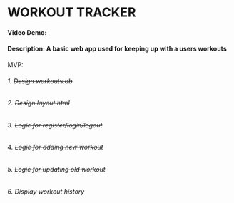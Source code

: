 # WORKOUT TRACKER
#### Video Demo:  <URL HERE>
#### Description: A basic web app used for keeping up with a users workouts

MVP:
###### 1. ~~Design workouts.db~~
###### 2. ~~Design layout.html~~
###### 3. ~~Logic for register/login/logout~~
###### 4. ~~Logic for adding new workout~~
###### 5. ~~Logic for updating old workout~~
###### 6. ~~Display workout history~~
